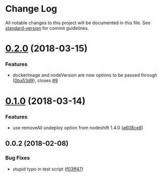 # Change Log

All notable changes to this project will be documented in this file. See [standard-version](https://github.com/conventional-changelog/standard-version) for commit guidelines.

<a name="0.2.0"></a>
# [0.2.0](https://github.com/nodeshift/rhoaster/compare/v0.1.0...v0.2.0) (2018-03-15)


### Features

* dockerImage and nodeVersion are now options to be passed through ([0ba53d9](https://github.com/nodeshift/rhoaster/commit/0ba53d9)), closes [#9](https://github.com/nodeshift/rhoaster/issues/9)



<a name="0.1.0"></a>
# [0.1.0](https://github.com/nodeshift/rhoaster/compare/v0.0.2...v0.1.0) (2018-03-14)


### Features

* use removeAll undeploy option from nodeshift 1.4.0 ([a608ce8](https://github.com/nodeshift/rhoaster/commit/a608ce8))



<a name="0.0.2"></a>
## 0.0.2 (2018-02-08)


### Bug Fixes

* stupid typo in test script ([f03ff47](https://github.com/nodeshift/rhoaster/commit/f03ff47))
